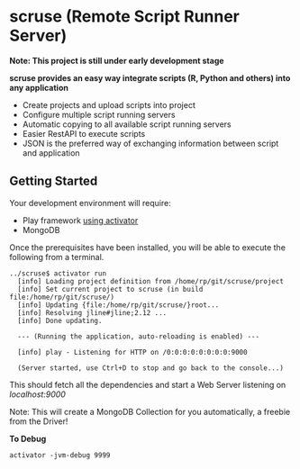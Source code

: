 scruse (Remote Script Runner Server)
=============================
**Note: This project is still under early development stage**

**scruse provides an easy way integrate scripts (R, Python and others) into any application**
* Create projects and upload scripts into project
* Configure multiple script running servers 
* Automatic copying to all available script running servers
* Easier RestAPI to execute scripts
* JSON is the preferred way of exchanging information between script and application 


Getting Started
----------

Your development environment will require:
*  Play framework [using activator](https://www.playframework.com/documentation/2.3.x/Installing)
*  MongoDB

Once the prerequisites have been installed, you will be able to execute the following from a terminal.

```
../scruse$ activator run
  [info] Loading project definition from /home/rp/git/scruse/project
  [info] Set current project to scruse (in build file:/home/rp/git/scruse/)
  [info] Updating {file:/home/rp/git/scruse/}root...
  [info] Resolving jline#jline;2.12 ...
  [info] Done updating.
  
  --- (Running the application, auto-reloading is enabled) ---
  
  [info] play - Listening for HTTP on /0:0:0:0:0:0:0:0:9000
  
  (Server started, use Ctrl+D to stop and go back to the console...)

```

This should fetch all the dependencies and start a Web Server listening on *localhost:9000*

Note: This will create a MongoDB Collection for you automatically, a freebie from the Driver!

**To Debug**

```activator -jvm-debug 9999```